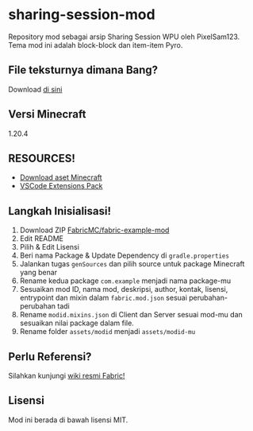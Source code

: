 # sharing-session-mod

Repository mod sebagai arsip Sharing Session WPU oleh PixelSam123.
Tema mod ini adalah block-block dan item-item Pyro.

## File teksturnya dimana Bang?

Download [di sini](https://drive.google.com/drive/folders/1E_iGMhLY1nH-0yrVKax6AqTVcVadm7O1?usp=sharing)

## Versi Minecraft

1.20.4

## RESOURCES!

- [Download aset Minecraft](https://mcasset.cloud)
- [VSCode Extensions Pack](https://marketplace.visualstudio.com/items?itemName=vscjava.vscode-java-pack)

## Langkah Inisialisasi!

1. Download ZIP [FabricMC/fabric-example-mod](https://github.com/FabricMC/fabric-example-mod)
2. Edit README
3. Pilih & Edit Lisensi
4. Beri nama Package & Update Dependency di `gradle.properties`
5. Jalankan tugas `genSources` dan pilih source untuk package Minecraft yang benar
6. Rename kedua package `com.example` menjadi nama package-mu
7. Sesuaikan mod ID, nama mod, deskripsi, author, kontak, lisensi, entrypoint dan mixin dalam `fabric.mod.json` sesuai perubahan-perubahan tadi
8. Rename `modid.mixins.json` di Client dan Server sesuai mod-mu dan sesuaikan nilai package dalam file.
9. Rename folder `assets/modid` menjadi `assets/modid-mu`

## Perlu Referensi?

Silahkan kunjungi [wiki resmi Fabric!](https://fabricmc.net/wiki)

## Lisensi

Mod ini berada di bawah lisensi MIT.
